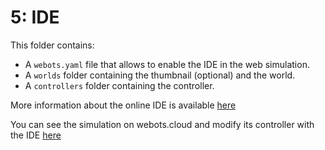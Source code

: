 # 5: IDE
This folder contains:
 - A `webots.yaml` file that allows to enable the IDE in the web simulation.
 - A `worlds` folder containing the thumbnail (optional) and the world.
 - A `controllers` folder containing the controller.

More information about the online IDE is available [here](https://www.cyberbotics.com/doc/guide/setup-a-webots-project-repository#running-a-simulation)

You can see the simulation on webots.cloud and modify its controller with the IDE [here](https://webots.cloud/run?version=R2022b&url=https://github.com/cyberbotics/webots-cloud-simulation-demos/blob/main/5_IDE/worlds/robotino_demo.wbt)
